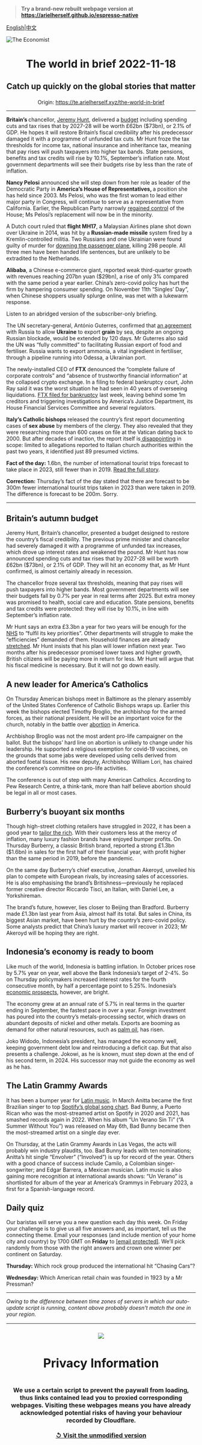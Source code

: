 > **Try a brand-new rebuilt webpage version at https://arielherself.github.io/espresso-native**

[English](https://github.com/arielherself/espresso/blob/main/README.md)|[中文](https://github-com.translate.goog/arielherself/espresso/blob/main/README.md?_x_tr_sl=en&_x_tr_tl=zh-CN&_x_tr_hl=zh-CN&_x_tr_pto=wapp)



![The Economist](menubar.png)

# <p align="center">The world in brief 2022-11-18</p>

## <p align="center">Catch up quickly on the global stories that matter</p>

<p align="center">Origin: <a href="https://te.arielherself.xyz/the-world-in-brief">https://te.arielherself.xyz/the-world-in-brief</a><hr>

<strong>Britain’s </strong>chancellor, [Jeremy Hunt](https://te.arielherself.xyz/leaders/2022/11/17/britains-chancellor-leaves-the-hard-choices-to-the-next-government), delivered a [budget](https://te.arielherself.xyz/britain/2022/11/17/jeremy-hunts-autumn-statement-revives-the-rhetoric-of-austerity) including spending cuts and tax rises that by 2027-28 will be worth £62bn ($73bn), or 2.1% of GDP. He hopes it will restore Britain’s fiscal credibility after his predecessor damaged it with a programme of unfunded tax cuts. Mr Hunt froze the tax thresholds for income tax, national insurance and inheritance tax, meaning that pay rises will push taxpayers into higher tax bands. State pensions, benefits and tax credits will rise by 10.1%, September’s inflation rate. Most government departments will see their budgets rise by less than the rate of inflation.

<strong>Nancy Pelosi</strong> announced she will step down from her role as leader of the Democratic Party in <strong>America’s House of Representatives, </strong>a position she has held since 2003. Ms Pelosi, who was the first woman to lead either major party in Congress, will continue to serve as a representative from California. Earlier, the Republican Party narrowly [regained control](https://te.arielherself.xyz/united-states/2022/11/17/in-a-republican-house-investigations-and-fiscal-clashes-loom) of the House; Ms Pelosi’s replacement will now be in the minority.

A Dutch court ruled that <strong>flight MH17</strong>, a Malaysian Airlines plane shot down over Ukraine in 2014, was hit by a <strong>Russian-made missile</strong> system fired by a Kremlin-controlled militia. Two Russians and one Ukrainian were found guilty of murder for [downing the passenger plane](https://te.arielherself.xyz/europe/2020/03/08/the-dutch-put-four-men-on-trial-for-shooting-down-flight-mh17), killing 298 people. All three men have been handed life sentences, but are unlikely to be extradited to the Netherlands.

<strong>Alibaba</strong>, a Chinese e-commerce giant, reported weak third-quarter growth with revenues reaching 207bn yuan ($29bn), a rise of only 3% compared with the same period a year earlier. China’s zero-covid policy has hurt the firm by hampering consumer spending. On November 11th “Singles’ Day”, when Chinese shoppers usually splurge online, was met with a lukewarm response.

Listen to an abridged version of the subscriber-only briefing.

The UN secretary-general, António Guterres, confirmed that [an agreement](https://te.arielherself.xyz/the-economist-explains/2022/07/28/will-the-grain-deal-between-russia-and-ukraine-reduce-global-hunger) with Russia to allow <strong>Ukraine</strong> to export <strong>grain</strong> by sea, despite an ongoing Russian blockade, would be extended by 120 days. Mr Guterres also said the UN was “fully committed” to facilitating Russian export of food and fertiliser. Russia wants to export ammonia, a vital ingredient in fertiliser, through a pipeline running into Odessa, a Ukrainian port. 

The newly-installed CEO of <strong>FTX</strong> denounced the “complete failure of corporate controls” and “absence of trustworthy financial information” at the collapsed crypto exchange. In a filing to federal bankruptcy court, John Ray said it was the worst situation he had seen in 40 years of overseeing liquidations. [FTX filed for bankruptcy](https://te.arielherself.xyz/leaders/2022/11/17/is-this-the-end-of-crypto) last week, leaving behind some 1m creditors and triggering investigations by America’s Justice Department, its House Financial Services Committee and several regulators.

<strong>Italy’s Catholic bishops</strong> released the country’s first report documenting cases of<strong> sex abuse</strong> by members of the clergy. They also revealed that they were researching more than 600 cases on file at the Vatican dating back to 2000. But after decades of inaction, the report itself is[ disappointing](https://te.arielherself.xyz/international/2022/07/14/catholic-reformers-want-big-changes-to-a-church-marred-by-sex-abuse) in scope: limited to allegations reported to Italian church authorities within the past two years, it identified just 89 presumed victims.

<strong>Fact of the day:</strong> 1.6bn, the number of international tourist trips forecast to take place in 2023, still fewer than in 2019. [Read the full story](https://te.arielherself.xyz/the-world-ahead/2022/11/14/ten-trends-to-watch-in-the-coming-year).

<strong>Correction:</strong> Thursday’s fact of the day stated that there are forecast to be 300m fewer international tourist trips taken in 2023 than were taken in 2019. The difference is forecast to be 200m. Sorry.

----------

## Britain’s autumn budget

Jeremy Hunt, Britain’s chancellor, presented a budget designed to restore the country’s fiscal credibility. The previous prime minister and chancellor had severely damaged it with a programme of unfunded tax increases, which drove up interest rates and weakened the pound. Mr Hunt has now announced spending cuts and tax rises that by 2027-28 will be worth £62bn ($73bn), or 2.1% of GDP. They will hit an economy that, as Mr Hunt confirmed, is almost certainly already in recession. 

The chancellor froze several tax thresholds, meaning that pay rises will push taxpayers into higher bands. Most government departments will see their budgets fall by 0.7% per year in real terms after 2025. But extra money was promised to health, social care and education. State pensions, benefits and tax credits were protected: they will rise by 10.1%, in line with September’s inflation rate. 

Mr Hunt says an extra £3.3bn a year for two years will be enough for the [NHS](https://te.arielherself.xyz/britain/2022/11/10/the-night-watchman-welfare-state) to “fulfil its key priorities”. Other departments will struggle to make the “efficiencies” demanded of them. Household finances are already [stretched](https://te.arielherself.xyz/britain/2022/11/03/britains-next-recession-may-have-already-begun). Mr Hunt insists that his plan will lower inflation next year. Two months after his predecessor promised lower taxes and higher growth, British citizens will be paying more in return for less. Mr Hunt will argue that his fiscal medicine is necessary. But it will not go down easily.

## A new leader for America’s Catholics

On Thursday American bishops meet in Baltimore as the plenary assembly of the United States Conference of Catholic Bishops wraps up. Earlier this week the bishops elected Timothy Broglio, the archbishop for the armed forces, as their national president. He will be an important voice for the church, notably in the battle over [abortion](https://te.arielherself.xyz/united-states/2022/11/11/where-abortion-was-on-the-ballot-americans-voted-to-protect-it) in America.

Archbishop Broglio was not the most ardent pro-life campaigner on the ballot. But the bishops’ hard line on abortion is unlikely to change under his leadership. He supported a religious exemption for covid-19 vaccines, on the grounds that some jabs were developed using cells derived from aborted foetal tissue. His new deputy, Archbishop William Lori, has chaired the conference’s committee on pro-life activities.

The conference is out of step with many American Catholics. According to Pew Research Centre, a think-tank, more than half believe abortion should be legal in all or most cases. 

## Burberry’s buoyant six months

Though high-street clothing retailers have struggled in 2022, it has been a good year to [tailor the rich](https://te.arielherself.xyz/business/2022/10/06/fashion-gets-a-modern-makeover). With their customers less at the mercy of inflation, many luxury fashion brands have enjoyed bumper profits. On Thursday Burberry, a classic British brand, reported a strong £1.3bn ($1.6bn) in sales for the first half of their financial year, with profit higher than the same period in 2019, before the pandemic.

On the same day Burberry’s chief executive, Jonathan Akeroyd, unveiled his plan to compete with European rivals, by increasing sales of accessories. He is also emphasising the brand’s Britishness—previously he replaced former creative director Riccardo Tisci, an Italian, with Daniel Lee, a Yorkshireman.

The brand’s future, however, lies closer to Beijing than Bradford. Burberry made £1.3bn last year from Asia, almost half its total. But sales in China, its biggest Asian market, have been hurt by the country’s zero-covid policy. Some analysts predict that China’s luxury market will recover in 2023; Mr Akeroyd will be hoping they are right.

## Indonesia’s economy is ready to boom

Like much of the world, Indonesia is battling inflation. In October prices rose by 5.7% year on year, well above the Bank Indonesia’s target of 2-4%. So on Thursday policymakers increased interest rates for the fourth consecutive month, by half a percentage point to 5.25%. Indonesia’s [economic prospects](https://te.arielherself.xyz/briefing/2022/11/14/indonesia-is-poised-for-a-boom-politics-permitting), however, are bright.  
  
 The economy grew at an annual rate of 5.7% in real terms in the quarter ending in September, the fastest pace in over a year. Foreign investment has poured into the country’s metals-processing sector, which draws on abundant deposits of nickel and other metals. Exports are booming as demand for other natural resources, such as [palm oil](https://te.arielherself.xyz/asia/2022/04/02/indonesia-the-worlds-biggest-producer-has-a-palm-oil-crisis), has risen. 

Joko Widodo, Indonesia’s president, has managed the economy well, keeping government debt low and reintroducing a deficit cap. But that also presents a challenge. Jokowi, as he is known, must step down at the end of his second term, in 2024. His successor may not guide the economy as well as he has.

## The Latin Grammy Awards

It has been a bumper year for [Latin music](https://te.arielherself.xyz/business/2017/09/21/streaming-has-pushed-latin-music-into-the-mainstream). In March Anitta became the first Brazilian singer to top [Spotify’s global song chart](https://te.arielherself.xyz/interactive/graphic-detail/2022/01/29/what-spotify-data-show-about-the-decline-of-english). Bad Bunny, a Puerto Rican who was the most-streamed artist on Spotify in 2020 and 2021, has smashed records again in 2022. When his album “Un Verano Sin Ti” (“A Summer Without You”) was released on May 6th, Bad Bunny became then the most-streamed artist on a single day ever. 

On Thursday, at the Latin Grammy Awards in Las Vegas, the acts will probably win industry plaudits, too. Bad Bunny leads with ten nominations; Anitta’s hit single “Envolver” (“Involved”) is up for record of the year. Others with a good chance of success include Camilo, a Colombian singer-songwriter; and Edgar Barrera, a Mexican musician. Latin music is also gaining more recognition at international awards shows: “Un Verano” is shortlisted for album of the year at America’s Grammys in February 2023, a first for a Spanish-language record.

## Daily quiz

Our baristas will serve you a new question each day this week. On Friday your challenge is to give us all five answers and, as important, tell us the connecting theme. Email your responses (and include mention of your home city and country) by 1700 GMT on <strong>Friday</strong> to [<span class="__cf_email__" data-cfemail="1445617d6e516764667167677b5471777b7a7b797d67603a777b79">[email&#160;protected]</span>](https://mail.google.com/mail/?view=cm&amp;fs=1&amp;tf=1&amp;to=QuizEspresso@te.arielherself.xyz). We’ll pick randomly from those with the right answers and crown one winner per continent on Saturday.

<strong>Thursday:</strong> Which rock group produced the international hit “Chasing Cars”?

<strong>Wednesday: </strong>Which American retail chain was founded in 1923 by a Mr Pressman?

----------

*Owing to the difference between time zones of servers in which our auto-update script is running, content above probably doesn't match the one in your region.*

|<br><div align="center"><img src="unlock.png" /><h1>Privacy Information</h1></div></br>We use a certain script to prevent the paywall from loading, thus links contained lead you to proxied corresponding webpages. Visiting these webpages means you have already acknowledged potential risks of having your behaviour recorded by Cloudflare.<br><br>[&#x21BA; Visit the unmodified version](README.raw.md)<br><br>|
|-----|
